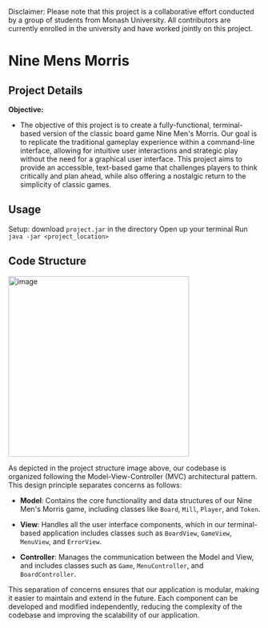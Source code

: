 Disclaimer: Please note that this project is a collaborative effort conducted by a group of students from Monash University. All contributors are currently enrolled in the university and have worked jointly on this project.

# Nine Mens Morris
## Project Details

**Objective:**

- The objective of this project is to create a fully-functional, terminal-based version of the classic board game Nine Men's Morris. Our goal is to replicate the traditional gameplay experience within a command-line interface, allowing for intuitive user interactions and strategic play without the need for a graphical user interface. This project aims to provide an accessible, text-based game that challenges players to think critically and plan ahead, while also offering a nostalgic return to the simplicity of classic games.

## Usage

Setup: download ```project.jar``` in the directory
Open up your terminal
Run ```java -jar <project_location>```

## Code Structure
<img width="361" alt="image" src="https://github.com/WCYSelina/Nine-Mans-Morris/assets/95896839/001eecf4-19ab-4d16-9fe7-a82c3c984676">

As depicted in the project structure image above, our codebase is organized following the Model-View-Controller (MVC) architectural pattern. This design principle separates concerns as follows:

- **Model**: Contains the core functionality and data structures of our Nine Men's Morris game, including classes like `Board`, `Mill`, `Player`, and `Token`.

- **View**: Handles all the user interface components, which in our terminal-based application includes classes such as `BoardView`, `GameView`, `MenuView`, and `ErrorView`.

- **Controller**: Manages the communication between the Model and View, and includes classes such as `Game`, `MenuController`, and `BoardController`.

This separation of concerns ensures that our application is modular, making it easier to maintain and extend in the future. Each component can be developed and modified independently, reducing the complexity of the codebase and improving the scalability of our application.







